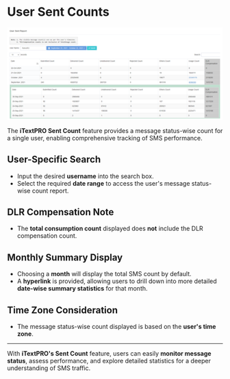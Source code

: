 # User Sent Counts

![User Sent Counts](images/usersentcount1.png)

The **iTextPRO Sent Count** feature provides a message status-wise count for a single user, enabling comprehensive tracking of SMS performance.

## User-Specific Search
- Input the desired **username** into the search box.
- Select the required **date range** to access the user's message status-wise count report.

## DLR Compensation Note
- The **total consumption count** displayed does **not** include the DLR compensation count.

## Monthly Summary Display
- Choosing a **month** will display the total SMS count by default.
- A **hyperlink** is provided, allowing users to drill down into more detailed **date-wise summary statistics** for that month.

## Time Zone Consideration
- The message status-wise count displayed is based on the **user's time zone**.

---

With **iTextPRO's Sent Count** feature, users can easily **monitor message status**, assess performance, and explore detailed statistics for a deeper understanding of SMS traffic.
